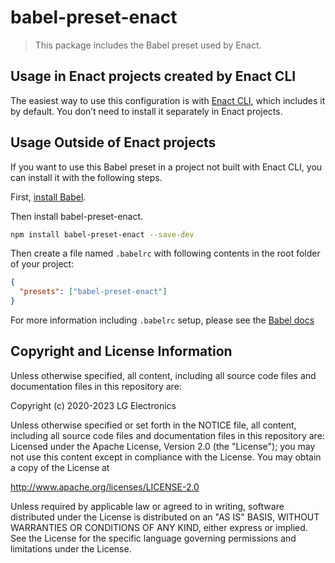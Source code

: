# babel-preset-enact

> This package includes the Babel preset used by Enact.

## Usage in Enact projects created by Enact CLI

The easiest way to use this configuration is with [Enact CLI](https://github.com/enactjs/cli), which includes it by default. You don’t need to install it separately in Enact projects.

## Usage Outside of Enact projects

If you want to use this Babel preset in a project not built with Enact CLI, you can install it with the following steps.

First, [install Babel](https://babeljs.io/docs/setup/).

Then install babel-preset-enact.

```sh
npm install babel-preset-enact --save-dev
```

Then create a file named `.babelrc` with following contents in the root folder of your project:

```json
{
  "presets": ["babel-preset-enact"]
}
```

For more information including `.babelrc` setup, please see the [Babel docs](https://babeljs.io/docs/config-files)

## Copyright and License Information

Unless otherwise specified, all content, including all source code files and
documentation files in this repository are:

Copyright (c) 2020-2023 LG Electronics

Unless otherwise specified or set forth in the NOTICE file, all content,
including all source code files and documentation files in this repository are:
Licensed under the Apache License, Version 2.0 (the "License");
you may not use this content except in compliance with the License.
You may obtain a copy of the License at

http://www.apache.org/licenses/LICENSE-2.0

Unless required by applicable law or agreed to in writing, software
distributed under the License is distributed on an "AS IS" BASIS,
WITHOUT WARRANTIES OR CONDITIONS OF ANY KIND, either express or implied.
See the License for the specific language governing permissions and
limitations under the License.
